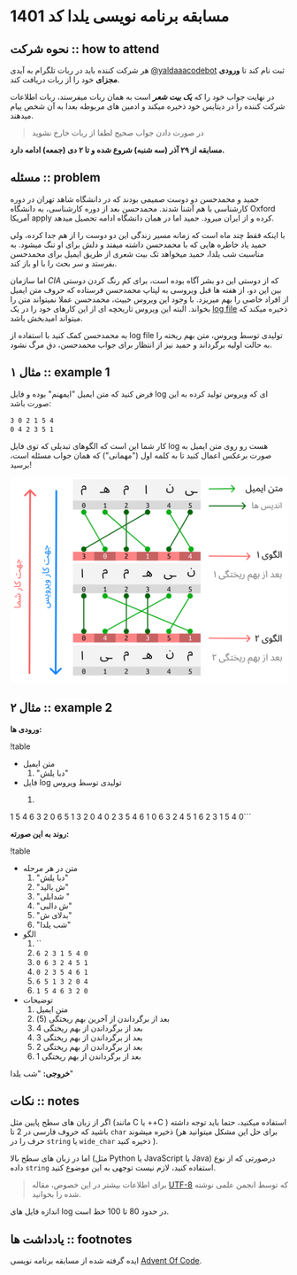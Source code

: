 # مسابقه برنامه نویسی  یلدا کد 1401 

## نحوه شرکت :: how to attend
هر شرکت کننده باید در ربات تلگرام به آیدی 
[@yaldaaacodebot](https://t.me/yaldaaacodebot)
ثبت نام کند تا 
**ورودی مجزای**
خود را از ربات دریافت کند. 

در نهایت جواب خود را که
***یک بیت شعر***
است به همان ربات میفرستد، ربات اطلاعات شرکت کننده را در دیتایس خود ذخیره میکند و ادمین های مربوطه بعدا به آن شخص پیام میدهند. 
> در صورت دادن جواب صحیح لطفا از ربات خارخ نشوید

**مسابقه از ۲۹ آذر (سه شنبه) شروع شده و تا ۲ دی (جمعه) ادامه دارد.**

## مسئله :: problem
حمید و محمدحسن دو دوست صمیمی بودند که در دانشگاه شاهد تهران در دوره کارشناسی با هم آشنا شدند.
محمدحسن بعد از دوره کارشناسی، به دانشگاه
Oxford
آمریکا
apply
کرده و از ایران میرود. 
حمید اما در همان دانشگاه ادامه تحصیل میدهد.

با اینکه فقط چند ماه است که زمانه مسیر زندگی این دو دوست را از هم جدا کرده، ولی حمید یاد خاطره هایی که با محمدحسن داشته میفتد و دلش برای او تنگ میشود.
به مناسبت شب یلدا، حمید میخواهد تک بیت شعری از طریق ایمیل برای محمدحسن بفرستد و سر بحث را با او باز کند.

اما سازمان 
*CIA*
که از دوستی این دو بشر آگاه بوده است، برای کم رنگ کردن دوستی بین این دو، از هفته ها قبل ویروسی به لپتاپ محمدحسن فرستاده که حروف متن ایمیل از افراد خاصی را بهم میریزد.
با وجود این ویروس خبیث، محمدحسن عملا نمیتواند متن را بخواند.
البته این ویروس تاریخچه ای از این کارهای خود را در یک 
[log file](https://kaliboys.com/what-is-a-log-file/)
ذخیره میکند که میتواند امیدبخش باشد.

به محمدحسن کمک کنید با استفاده از
log file
تولیدی توسط ویروس، متن بهم ریخته را به حالت اولیه برگرداند و حمید نیز از انتظار برای جواب محمدحسن، دق مرگ نشود.

## مثال ۱ :: example 1
فرض کنید که متن ایمیل "ایمهنم" بوده و فایل
log 
ای که ویروس تولید کرده به این صورت باشد:
```
3 0 2 1 5 4
0 4 2 3 5 1
```
کار شما این است که الگوهای تبدیلی که توی فایل 
log هست رو روی متن ایمیل به صورت برعکس اعمال کنید تا به کلمه اول 
("مهمانی") 
که همان جواب مسئله است، برسید!

![تصویری از روش کار](./assets/eg1.png)


## مثال ۲ :: example 2
**ورودی ها:**

!table
- متن ایمیل
  1. "دبا یلش"
- فایل log تولیدی توسط ویروس
  1. ```
1 5 4 6 3 2 0
6 5 1 3 2 0 4
0 2 3 5 4 6 1
0 6 3 2 4 5 1
6 2 3 1 5 4 0```

**روند به این صورته:**

!table
- متن در هر مرحله
  1. "دبا یلش"
  2. "ش بالید"
  3. "شدابلی "
  4. "ش دالبی"
  5. "بدلای ش"
  6. "شب یلدا"
- الگو
  1. ``
  2. `6 2 3 1 5 4 0`
  3. `0 6 3 2 4 5 1`
  4. `0 2 3 5 4 6 1`
  5. `6 5 1 3 2 0 4`
  6. `1 5 4 6 3 2 0`
- توضیحات
  1. متن ایمیل
  2. بعد از برگرداندن از آخرین بهم ریختگی (5) 
  3. بعد از برگرداندن از بهم ریختگی 4
  4. بعد از برگرداندن از بهم ریختگی 3
  5. بعد از برگرداندن از بهم ریختگی 2
  6. بعد از برگرداندن از بهم ریختگی 1

**خروجی:**
"شب یلدا"

## نکات :: notes
اگر از زبان های سطح پایین مثل
(مانند C یا ++C )
استفاده میکنید، حتما باید توجه داشته باشید که حروف فارسی در 2 تا
`char`
ذخیره میشوند 
(برای حل این مشکل میتوانید هر حرف را در
`string`
یا 
`wide_char`
ذخیره کنید
).

اما در زبان های سطح بالا 
(مثل Python یا JavaScript یا Java)
درصورتی که از نوع داده 
`string`
استفاده کنید، لازم نیست توجهی به این موضوع کنید.

> برای اطلاعات بیشتر در این خصوص، مقاله 
> [UTF-8](https://vrgl.ir/a6wO2)
> که توسط انجمن علمی نوشته شده را بخوانید.

اندازه فایل های 
log 
در حدود 80 تا 100 خط است.

## یادداشت ها :: footnotes
ایده گرفته شده از مسابقه برنامه نویسی 
[Advent Of Code](https://vrgl.ir/D9TSd).
